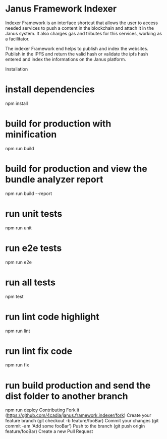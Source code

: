 # Janus Framework Indexer
Indexer Framework is an interface shortcut that allows the user to access needed services to push a content in the blockchain and attach it in the Janus system. It also charges gas and tributes for this services, working as a facilitator.

The indexer Framework end helps to publish and index the websites. Publish in the IPFS and return the valid hash or validate the ipfs hash entered and index the informations on the Janus platform.



Installation
# install dependencies
npm install

# build for production with minification
npm run build

# build for production and view the bundle analyzer report
npm run build --report

# run unit tests
npm run unit

# run e2e tests
npm run e2e

# run all tests
npm test

# run lint code highlight
npm run lint

# run lint fix code
npm run fix

# run build production and send the dist folder to another branch
npm run deploy
Contributing
Fork it (https://github.com/4cadia/janus.framework.indexer/fork)
Create your feature branch (git checkout -b feature/fooBar)
Commit your changes (git commit -am 'Add some fooBar')
Push to the branch (git push origin feature/fooBar)
Create a new Pull Request
